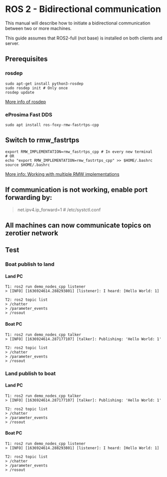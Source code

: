# ROS 2 - Bidirectional communication

This manual will describe how to initiate a bidirectional communication between two or more machines.

This guide assumes that ROS2-full (not base) is installed on both clients and server.

## Prerequisites

### rosdep

```console
sudo apt-get install python3-rosdep
sudo rosdep init # Only once
rosdep update
```

[More info of rosdep](https://wiki.ros.org/rosdep#Installing_rosdep)

### eProsima Fast DDS

```concole
sudo apt install ros-foxy-rmw-fastrtps-cpp
```

## Switch to rmw_fastrtps

```concole
export RMW_IMPLEMENTATION=rmw_fastrtps_cpp # In every new terminal
# OR 
echo "export RMW_IMPLEMENTATION=rmw_fastrtps_cpp" >> $HOME/.bashrc
source $HOME/.bashrc
```

[More info: Working with multiple RMW implementations](https://ftp-osl.osuosl.org/pub/ros/ros_docs_mirror/en/galactic/How-To-Guides/Working-with-multiple-RMW-implementations.html)

## If communication is not working, enable port forwarding by:

> net.ipv4.ip_forward=1 # /etc/systctl.conf

## All machines can now communicate topics on zerotier network

## Test

### Boat publish to land

#### Land PC

```console
T1: ros2 run demo_nodes_cpp listener
> [INFO] [1636924614.288293801] [listener]: I heard: [Hello World: 1]

T2: ros2 topic list
> /chatter
> /parameter_events
> /rosout
```

#### Boat PC

```console
T1: ros2 run demo_nodes_cpp talker
> [INFO] [1636924614.287177107] [talker]: Publishing: 'Hello World: 1'

T2: ros2 topic list
> /chatter
> /parameter_events
> /rosout
```

### Land publish to boat

#### Land PC

```console
T1: ros2 run demo_nodes_cpp talker
> [INFO] [1636924614.287177107] [talker]: Publishing: 'Hello World: 1'

T2: ros2 topic list
> /chatter
> /parameter_events
> /rosout
```

#### Boat PC

```console
T1: ros2 run demo_nodes_cpp listener
> [INFO] [1636924614.288293801] [listener]: I heard: [Hello World: 1]

T2: ros2 topic list
> /chatter
> /parameter_events
> /rosout
